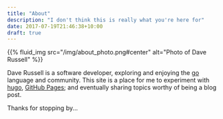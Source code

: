```yaml
---
title: "About"
description: "I don't think this is really what you're here for"
date: 2017-07-19T21:46:38+10:00
draft: true
---
```


  
  
{{% fluid_img src="/img/about_photo.png#center" alt="Photo of Dave Russell" %}}

Dave Russell is a software developer, exploring and enjoying the [go](https://golang.org) language and community.  This site is a place for me to experiment with [hugo](https://gohugo.io/), [GitHub Pages](https://pages.github.com); and eventually sharing topics worthy of being a blog post.
  
Thanks for stopping by...
